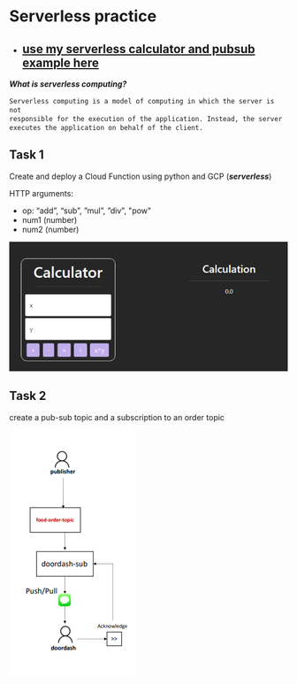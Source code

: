 # Serverless practice

* ## [use my serverless calculator and pubsub example here](https://storage.googleapis.com/quiz8-bucket/index.html)

***What is serverless computing?***

    Serverless computing is a model of computing in which the server is not
    responsible for the execution of the application. Instead, the server
    executes the application on behalf of the client.

## Task 1

Create and deploy a Cloud Function using python and GCP (***serverless***)

HTTP arguments:

* op: “add”, “sub”, ”mul”, ”div”, "pow"
* num1 (number)
* num2 (number)

![](img/calc.png)

## Task 2

create a pub-sub topic and a subscription to an order topic

![](img/pubsub.png)
